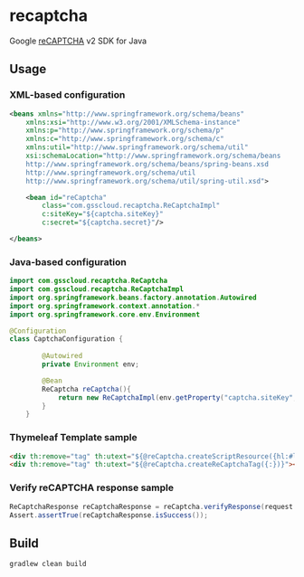# recaptcha

Google [reCAPTCHA](https://developers.google.com/recaptcha/) v2 SDK for Java



## Usage

### XML-based configuration

```xml
<beans xmlns="http://www.springframework.org/schema/beans"
    xmlns:xsi="http://www.w3.org/2001/XMLSchema-instance"
    xmlns:p="http://www.springframework.org/schema/p"
    xmlns:c="http://www.springframework.org/schema/c"
    xmlns:util="http://www.springframework.org/schema/util"
    xsi:schemaLocation="http://www.springframework.org/schema/beans
    http://www.springframework.org/schema/beans/spring-beans.xsd
    http://www.springframework.org/schema/util
    http://www.springframework.org/schema/util/spring-util.xsd">

	<bean id="reCaptcha"
        class="com.gsscloud.recaptcha.ReCaptchaImpl"
        c:siteKey="${captcha.siteKey}"
        c:secret="${captcha.secret}"/>

</beans>
```

### Java-based configuration

```java 
import com.gsscloud.recaptcha.ReCaptcha
import com.gsscloud.recaptcha.ReCaptchaImpl
import org.springframework.beans.factory.annotation.Autowired
import org.springframework.context.annotation.*
import org.springframework.core.env.Environment

@Configuration
class CaptchaConfiguration {
        
        @Autowired
        private Environment env;

        @Bean
        ReCaptcha reCaptcha(){
            return new ReCaptchaImpl(env.getProperty("captcha.siteKey",env.getProperty("captcha.secret"));
        }
    }
```

### Thymeleaf Template sample

```html
<div th:remove="tag" th:utext="${@reCaptcha.createScriptResource({hl:#locale.toLanguageTag()})}"></div>
<div th:remove="tag" th:utext="${@reCaptcha.createReCaptchaTag({:})}"></div>
```

### Verify reCAPTCHA response sample

```java
ReCaptchaResponse reCaptchaResponse = reCaptcha.verifyResponse(request.getParameter("g-recaptcha-response"), request.getRemoteAddr());
Assert.assertTrue(reCaptchaResponse.isSuccess());
```

## Build

    gradlew clean build
